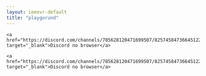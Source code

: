 ```yaml
---
layout: ieeevr-default
title: "playgorund"
---
```




<p>

    <a href="https://discord.com/channels/785628120471699507/825745847366451220" target="_blank">Discord no browser</a>
    
</p>

<p>

    <a href="https://discord.com/channels/785628120471699507/825745847366451220" target="_blank">Discord no browser</a>
    
</p>

